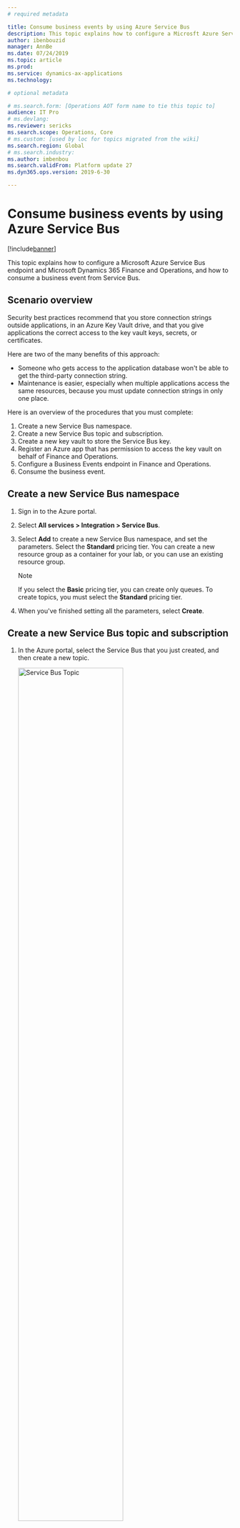 ```yaml
---
# required metadata

title: Consume business events by using Azure Service Bus
description: This topic explains how to configure a Microsft Azure Service Bus endpoint with Microsoft Dynamics 365 Finance and Operations, and how to consume a business event from Service Bus.
author: ibenbouzid
manager: AnnBe
ms.date: 07/24/2019
ms.topic: article
ms.prod: 
ms.service: dynamics-ax-applications
ms.technology: 

# optional metadata

# ms.search.form: [Operations AOT form name to tie this topic to]
audience: IT Pro
# ms.devlang: 
ms.reviewer: sericks
ms.search.scope: Operations, Core
# ms.custom: [used by loc for topics migrated from the wiki]
ms.search.region: Global
# ms.search.industry: 
ms.author: imbenbou
ms.search.validFrom: Platform update 27
ms.dyn365.ops.version: 2019-6-30 

---
```

# Consume business events by using Azure Service Bus
[!include[banner](../../includes/banner.md)]

This topic explains how to configure a Microsoft Azure Service Bus endpoint and Microsoft Dynamics 365 Finance and Operations, and how to consume a business event from Service Bus.

## Scenario overview

Security best practices recommend that you store connection strings outside applications, in an Azure Key Vault drive, and that you give applications the correct access to the key vault keys, secrets, or certificates.

Here are two of the many benefits of this approach:

- Someone who gets access to the application database won't be able to get the third-party connection string.
- Maintenance is easier, especially when multiple applications access the same resources, because you must update connection strings in only one place.

Here is an overview of the procedures that you must complete:

1. Create a new Service Bus namespace.
2. Create a new Service Bus topic and subscription.
3. Create a new key vault to store the Service Bus key.
4. Register an Azure app that has permission to access the key vault on behalf of Finance and Operations.
5. Configure a Business Events endpoint in Finance and Operations.
6. Consume the business event.

## Create a new Service Bus namespace

1. Sign in to the Azure portal.
2. Select **All services \> Integration \> Service Bus**.
3. Select **Add** to create a new Service Bus namespace, and set the parameters. Select the **Standard** pricing tier. You can create a new resource group as a container for your lab, or you can use an existing resource group.

    > [!NOTE]
    > If you select the **Basic** pricing tier, you can create only queues. To create topics, you must select the **Standard** pricing tier.

4. When you've finished setting all the parameters, select **Create**.

## Create a new Service Bus topic and subscription

1. In the Azure portal, select the Service Bus that you just created, and then create a new topic.

   <img alt="Service Bus Topic" src="../../media/BEF-Howto-servicebus-03.png" width="70%">

2. Select the new topic, and then create a new subscription that is named **BE-USMF**.

    <img alt="Service Bus subscription" src="../../media/BEF-Howto-servicebus-04.png" width="70%">

3. Go back to the blade for your Service Bus, and create a new shared access policy to send events. Only the **Send** policy is required to send events to the Service Bus topic.

    <img alt="Service Bus Shared access policy" src="../../media/BEF-Howto-servicebus-05.png" width="70%">

4. Select the new **Send** policy, and then copy and save the **Primary Connection String** value. You will use this value later.

    <img alt="Service Bus connection string" src="../../media/BEF-Howto-servicebus-06.png" width="70%">

## Create a new key vault

In this procedure, you will create a key vault to store the key that you copied in the previous procedure. A key vault is a secure drive that is used to store keys, secrets, and certificates. Instead of storing the connection string in Finance and Operations, a more typical and more secure approach is to store it in a key vault. You can then register a new application with Azure Active Directory (Azure AD) and grant it the right to retrieve the secret from the key vault on behalf of Finance and Operations.

1. In the Azure portal, select **All services \> Security \> Key vaults**.
2. Create a new key vault in your resource group and set the default parameters.

    <img alt="New Key Vault" src="../../media/BEF-Howto-Keyvault-02.png" width="50%">

3. Select **Overview**, then copy and save the **DNS Name** value for the key vault. You will use this value later.

    <img alt="Key vault dns name" src="../../media/BEF-Howto-Keyvault-03.png" width="70%">

4. Select **BE-key vault \> Secrets \> Generate/Import**. Enter a name for your secret, and paste the Service Bus connection string that you saved earlier.

    <img alt="Key vault secret " src="../../media/BEF-Howto-Keyvault-04.png" width="70%">

5. Select **Create**.

## Register a new application

In this procedure, you will register a new application with Azure AD, and give it read and retrieve access to key vault secrets. Finance and Operations will then use this application to retrieve Service Bus secrets.

1. In the Azure portal, select **All services \> Security \> Azure Active Directory**.
2. Select **App registrations (preview) \> New registration**, and enter a name for your application.
3. Select **Register**.
4. Select the new application, and then select **Certificates & secrets \> New client secret**. Enter a name for your secret, and set the secret so that it never expires. Then select **Add**.

    <img alt="Azure App secret " src="../../media/BEF-Howto-Keyvault-07.png" width="50%">

5. Copy and save your new secret. You will use it later.

    > [!IMPORTANT]
    > Secrets are visible only one time. If you forget to copy the secret, you will have to delete it and create a new secret.

    <img alt="copy App secret " src="../../media/BEF-Howto-Keyvault-08.png" width="70%">

6. Select **Overview**, and copy and save the application ID. You will use this value later.

    <img alt="Copy App Id " src="../../media/BEF-Howto-Keyvault-09.png" width="70%">

7. Select **All services \> Security \> Key vaults**.
8. Select the key vault that you created earlier, and then select **Access policies \> Add new**.
9. On the **Principal** blade, select your new registered application. Select the check boxes for the **Get** and **List** secret permissions to retrieve key vault secrets.

    <img alt="Key Vault access policy " src="../../media/BEF-Howto-Keyvault-12.png" width="50%">

10. Save your new access policy.

## Configure a Business Events endpoint in Finance and Operations

1. Sign in to Finance and Operations.
2. Go to **System administration \> Setup \> Business events**.
3. Select **Endpoints**.
4. Select **New**.
5. Select **Azure Service Bus Topic**.
6. Select **Next**.
7. Set the required parameter values.

    <img alt="Service Bus Endpoint" src="../../media/BEF-Howto-servicebus-08.png" width="70%">

8. Select **OK**.

## Consume a business event

The business scenario involves sending an email or a message to a team channel whenever a customer payment is posted for the USMF company. The message must contain details such as the customer account number, the customer name, and the amount of the payment.

1. In F&O select the business event catalog and look for **customer payment posted** business event
2. Activate the business event for USMF company.

    <img alt="Activate business event " src="../../media/BEF-Howto-servicebus-09.png" width="30%">

    After you activate a business event that uses the new service bus endpoint, Finance and Operations sends a test message to verify that the configuration is accurate and to cache the connection.

3. To verify that the test message has been received, in the Azure portal, select your **BE-Topic** Service Bus topic, and then go into the **BE-USMF** Service Bus subscription that you created earlier. Verify that the message count for the subscription shows a value of at least **1**. If it doesn't, wait for the batch job to pick up your message.

    <img alt="Service Bus message count" src="../../media/BEF-Howto-servicebus-10.png" width="70%">

3. Select **All services \> Integration \> Logic Apps**.

    <img alt="logic apps" src="../../media/BEF-Howto-servicebus-11.png" width="70%">

4. Create a new logic app in your resource group.
5. After your Logic Apps resource has been created, select the option to create a blank logic app.
6. Search for **Service Bus**, and select it.
7. Select the trigger that is named **When a message is received in a topic subscription (auto-complete)**.

    > [!NOTE] 
    > Auto-complete means that the message is deleted from the subscription queue after it's retrieved. Peek-lock authorizes concurrent consumers. It requires a call to the **complete** command of the Service Bus application programming interface (API) in order to delete the message.

    Because Logic Apps is accessing your Service Bus for the first time, it asks for a new connection. This connection will cache connection details as a Service Bus namespace URL and credential.

8. Select your Service Bus namespace, and enter a name for the new connection.
9. Select the **RootManageSharedAccessKey** policy for your logic app, and then select **Create**.

    > [!NOTE]
    > The **Send** policy can't be used here, because you want to *retrieve* messages, not send them. As a best practice, you could have created a new policy for this use case and given it **Listen** permission only.

    <img alt="Service Bus listen policy " src="../../media/BEF-Howto-servicebus-16.png" width="70%">

10. Select your trigger parameters. Be sure to use the correct names for the topic and subscription that you created.

    This API polls Service Bus for new messages at a configurable recurrence (by default, every three minutes). If the volume of messages is low, the API will have a cost impact for unnecessary triggers, because Logic Apps is priced per trigger call and action run. However, you can implement a push architecture that uses Azure Event Grid in the middle. Service Bus can then push events to Event Grid when there are messages in a queue or a subscription. For more information, see [Azure Service Bus to Event Grid integration overview](https://docs.microsoft.com/azure/service-bus-messaging/service-bus-to-event-grid-integration-concept).

    <img alt="logic apps trigger " src="../../media/BEF-Howto-servicebus-17.png" width="70%">

11. Select **New step** to add a new action.
12. Search for the **Parse Json** data operation. This step is required so that the message can be parsed by using the schema of the data contract that Finance and Operations provides.

    The body content that is received from the Service Bus is encoded into base64 format. Therefore, you must transform it to string format before the JavaScript Object Notation (JSON) payload can be parsed. 

13. Click in the **Content** field, and then, in the pane that appears, on the **Expression** tab, enter the following expression: **Base64ToString()**

    <img alt="base64ToString " src="../../media/BEF-Howto-servicebus-19.png" width="70%">

14. Put the cursor between the parentheses in the expression, and then, on the **Dynamic content** tab, find and select the **Content of the message** content from the previous Service Bus trigger. Then select **OK**.

    <img alt="Service Bus message body " src="../../media/BEF-Howto-servicebus-20.png" width="50%">

    Next, you must enter the schema of the contract that is received from Finance and Operations. Finance and Operations provides only a sample payload. However, you can use a capability of Azure Logic Apps to generate a schema from a payload.

15. In Finance and Operations, select your event in the business event catalog, and then select the **Download schema** link. Open the text file that is downloaded, and copy the contents.
16. Go back to your Logic Apps, and select the **Use sample payload to generate schema** link. Paste the contents of the text file, and then select **Done**.

    <img alt="message schema " src="../../media/BEF-Howto-servicebus-22.png" width="70%">

17. Depending on the quality of your sample payload, your generator won't be able to distinguish between an integer and a real value, especially if the real value is provided as a whole number in the sample payload. Review the schema that is generated, and determine whether you must change a field of the **integer** data type to the **number** data type. (In JSON, the **number** data type represents real values.)

    <img alt="jason data types " src="../../media/BEF-Howto-servicebus-23.png" width="70%">

    Next, you will select a final action, such as sending a notification email that includes customer payment details.

18. Search for the **send email** action, and then sign in to your Microsoft Office 365 account.
19. Fill in the message with the required fields.

    <img alt="logic apps action send email " src="../../media/BEF-Howto-servicebus-25.png" width="70%">

20. Save your logic app.
21. Trigger the business event by posting a customer payment. Then verify that the logic app runs, and that you receive an email that includes customer payment details.

